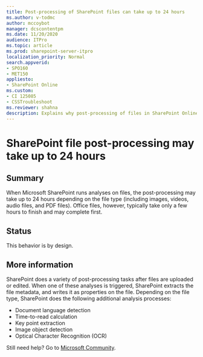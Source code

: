 ```yaml
---
title: Post-processing of SharePoint files can take up to 24 hours
ms.author: v-todmc
author: mccoybot
manager: dcscontentpm
ms.date: 11/20/2020
audience: ITPro
ms.topic: article
ms.prod: sharepoint-server-itpro
localization_priority: Normal
search.appverid:
- SPO160
- MET150
appliesto:
- SharePoint Online
ms.custom: 
- CI 125085
- CSSTroubleshoot 
ms.reviewer: shahna
description: Explains why post-processing of files in SharePoint Online can take up to 24 hours to complete.
---
```


# SharePoint file post-processing may take up to 24 hours

## Summary

When Microsoft SharePoint runs analyses on files, the post-processing may take up to 24 hours depending on the file type (including images, videos, audio files, and PDF files). Office files, however, typically take only a few hours to finish and may complete first.

## Status

This behavior is by design.

## More information

SharePoint does a variety of post-processing tasks after files are uploaded or edited. When one of these analyses is triggered, SharePoint extracts the file metadata, and writes it as properties on the file. Depending on the file type, SharePoint does the following additional analysis processes:

- Document language detection
- Time-to-read calculation
- Key point extraction
- Image object detection
- Optical Character Recognition (OCR) 



Still need help? Go to [Microsoft Community](https://answers.microsoft.com/).